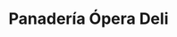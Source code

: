 ---
title: "Panadería Ópera Deli"
url: /caracas/panaderia-opera-deli-av-presidente-medina/
shop: panadería
---